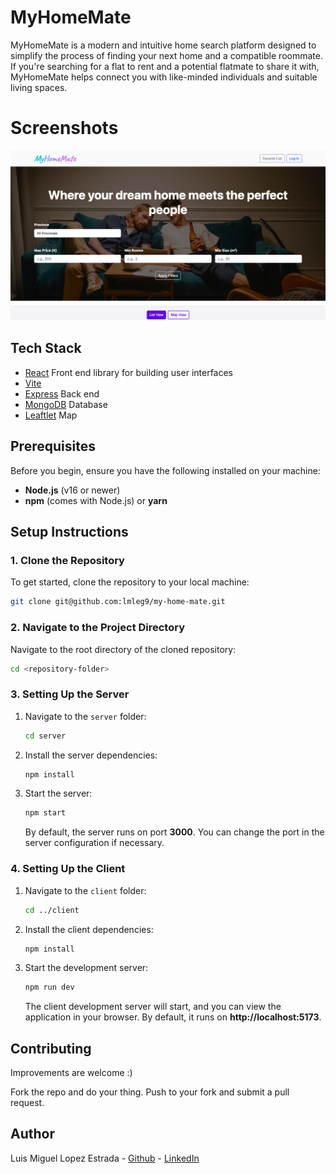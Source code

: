 # MyHomeMate

MyHomeMate is a modern and intuitive home search platform designed to simplify the process of finding your next home and a compatible roommate. If you're searching for a flat to rent and a potential flatmate to share it with, MyHomeMate helps connect you with like-minded individuals and suitable living spaces.

# Screenshots

<p align="center">
  <img src="/Images/Screenshot-MyHomeMate.png" />
</p>

## Tech Stack

* [React](https://react.dev/blog/2023/03/16/introducing-react-dev) Front end library for building user interfaces
* [Vite](https://vitest.dev/)
* [Express](https://expressjs.com/) Back end
* [MongoDB](https://www.mongodb.com/) Database
* [Leaftlet](https://leafletjs.com/) Map

## Prerequisites

Before you begin, ensure you have the following installed on your machine:

- **Node.js** (v16 or newer)
- **npm** (comes with Node.js) or **yarn**

## Setup Instructions

### 1. Clone the Repository

To get started, clone the repository to your local machine:

```bash
git clone git@github.com:lmleg9/my-home-mate.git
```

### 2. Navigate to the Project Directory

Navigate to the root directory of the cloned repository:

```bash
cd <repository-folder>
```

### 3. Setting Up the Server

1. Navigate to the `server` folder:

   ```bash
   cd server
   ```

2. Install the server dependencies:

   ```bash
   npm install
   ```

3. Start the server:

   ```bash
   npm start
   ```

   By default, the server runs on port **3000**. You can change the port in the server configuration if necessary.

### 4. Setting Up the Client

1. Navigate to the `client` folder:

   ```bash
   cd ../client
   ```

2. Install the client dependencies:

   ```bash
   npm install
   ```

3. Start the development server:

   ```bash
   npm run dev
   ```

   The client development server will start, and you can view the application in your browser. By default, it runs on **http://localhost:5173**.



## Contributing

Improvements are welcome :)

Fork the repo and do your thing. Push to your fork and submit a pull request.


## Author

Luis Miguel Lopez Estrada - [Github](https://github.com/lmleg9) - [LinkedIn](https://www.linkedin.com/in/lmleg9/)
